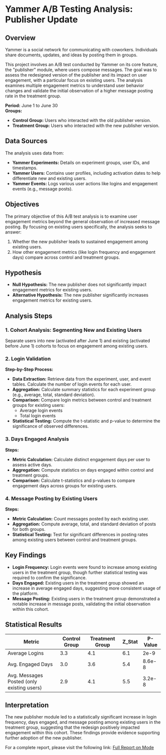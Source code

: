 

# Yammer A/B Testing Analysis: Publisher Update

## Overview
Yammer is a social network for communicating with coworkers. Individuals share documents, updates, and ideas by posting them in groups. 

This project involves an A/B test conducted by Yammer on its core feature, the "publisher" module, where users compose messages. The goal was to assess the redesigned version of the publisher and its impact on user engagement, with a particular focus on existing users. The analysis examines multiple engagement metrics to understand user behavior changes and validate the initial observation of a higher message posting rate in the treatment group.

**Period:** June 1 to June 30  
**Groups:**
- **Control Group:** Users who interacted with the old publisher version.
- **Treatment Group:** Users who interacted with the new publisher version.

## Data Sources
The analysis uses data from:
- **Yammer Experiments:** Details on experiment groups, user IDs, and timestamps.
- **Yammer Users:** Contains user profiles, including activation dates to help differentiate new and existing users.
- **Yammer Events:** Logs various user actions like logins and engagement events (e.g., message posts).

## Objectives
The primary objective of this A/B test analysis is to examine user engagement metrics beyond the general observation of increased message posting. By focusing on existing users specifically, the analysis seeks to answer:
1. Whether the new publisher leads to sustained engagement among existing users.
2. How other engagement metrics (like login frequency and engagement days) compare across control and treatment groups.

## Hypothesis
- **Null Hypothesis:** The new publisher does not significantly impact engagement metrics for existing users.
- **Alternative Hypothesis:** The new publisher significantly increases engagement metrics for existing users.

## Analysis Steps

### 1. Cohort Analysis: Segmenting New and Existing Users
Separate users into new (activated after June 1) and existing (activated before June 1) cohorts to focus on engagement among existing users.

### 2. Login Validation
**Step-by-Step Process:**
- **Data Extraction:** Retrieve data from the experiment, user, and event tables. Calculate the number of login events for each user.
- **Aggregation:** Calculate summary statistics for each experiment group (e.g., average, total, standard deviation).
- **Comparison:** Compare login metrics between control and treatment groups for existing users:
  - Average login events
  - Total login events
- **Statistical Testing:** Compute the t-statistic and p-value to determine the significance of observed differences.

### 3. Days Engaged Analysis
**Steps:**
- **Metric Calculation:** Calculate distinct engagement days per user to assess active days.
- **Aggregation:** Compute statistics on days engaged within control and treatment groups.
- **Comparison:** Calculate t-statistics and p-values to compare engagement days across groups for existing users.

### 4. Message Posting by Existing Users
**Steps:**
- **Metric Calculation:** Count messages posted by each existing user.
- **Aggregation:** Compute average, total, and standard deviation of posts for both groups.
- **Statistical Testing:** Test for significant differences in posting rates among existing users between control and treatment groups.

## Key Findings
- **Login Frequency:** Login events were found to increase among existing users in the treatment group, though further statistical testing was required to confirm the significance.
- **Days Engaged:** Existing users in the treatment group showed an increase in average engaged days, suggesting more consistent usage of the platform.
- **Message Posting:** Existing users in the treatment group demonstrated a notable increase in message posts, validating the initial observation within this cohort.

## Statistical Results
| Metric             | Control Group | Treatment Group | Z_Stat     | P-Value |
|--------------------|---------------|-----------------|------------|---------|
| Average Logins     | 3.3           | 4.1             | 6.1        | 2e-9       |
| Avg. Engaged Days  | 3.0           | 3.6             | 5.4      | 8.6e-8    |
| Avg. Messages Posted (only existing users)   | 2.9           | 4.1             | 5.5       | 3.2e-8    |

## Interpretation
The new publisher module led to a statistically significant increase in login frequency, days engaged, and message posting among existing users in the treatment group, suggesting that the redesign positively impacted engagement within this cohort. These findings provide evidence supporting further adoption of the new publisher.

For a complete report, please visit the following link: [Full Report on Mode](https://app.mode.com/editor/buttercup/reports/1af209a81736/presentation)



